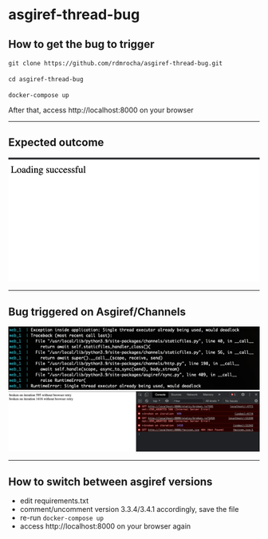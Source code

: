 # asgiref-thread-bug

## How to get the bug to trigger

```
git clone https://github.com/rdmrocha/asgiref-thread-bug.git

cd asgiref-thread-bug

docker-compose up
```
After that, access http://localhost:8000 on your browser
<hr>

## Expected outcome
<img src="expected.png">
<hr>

## Bug triggered on Asgiref/Channels
<img src="bug_triggered_console.png">
<img src="bug_triggered_browser.png">
<hr>

## How to switch between asgiref versions

- edit requirements.txt
- comment/uncomment version 3.3.4/3.4.1 accordingly, save the file
- re-run ```docker-compose up```
- access http://localhost:8000 on your browser again

